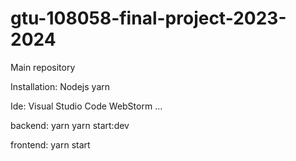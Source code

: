 # gtu-108058-final-project-2023-2024
Main repository

Installation:
    Nodejs
    yarn

Ide:
    Visual Studio Code
    WebStorm
    ...

backend:
    yarn yarn start:dev

frontend:
    yarn start
